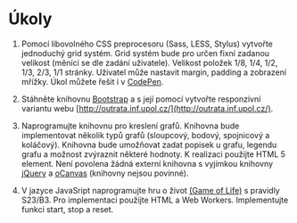# Úkoly

1. Pomocí libovolného CSS preprocesoru (Sass, LESS, Stylus) vytvořte jednoduchý grid systém. Grid systém bude pro určen fixní zadanou velikost (měnící se dle zadání uživatele). Velikost položek 1/8, 1/4, 1/2, 1/3, 2/3, 1/1 stránky. Uživatel může nastavit margin, padding a zobrazení mřížky. Úkol můžete řešit i v [CodePen](http://codepen.io/).

2. Stáhněte knihovnu [Bootstrap](http://getbootstrap.com/) a s její pomocí vytvořte responzivní variantu webu [http://outrata.inf.upol.cz/](http://outrata.inf.upol.cz/).

3. Naprogramujte knihovnu pro kreslení grafů. Knihovna bude implementovat několik typů grafů (sloupcový, bodový, spojnicový a koláčový). Knihovna bude umožňovat zadat popisek u grafu, legendu grafu a možnost zvýraznit některé hodnoty. K realizaci použijte HTML 5 <canvas> element. Není povolena žádná externí knihovna s vyjímkou knihovny [jQuery](https://jquery.com/) a [oCanvas](http://ocanvas.org/) (knihovny nejsou povinné).

4. V jazyce JavaSript naprogramujte hru o život [(Game of Life)](https://cs.wikipedia.org/wiki/Hra_života) s pravidly S23/B3. Pro implementaci použijte HTML <canvas> a Web Workers. Implementujte funkci start, stop a reset.


